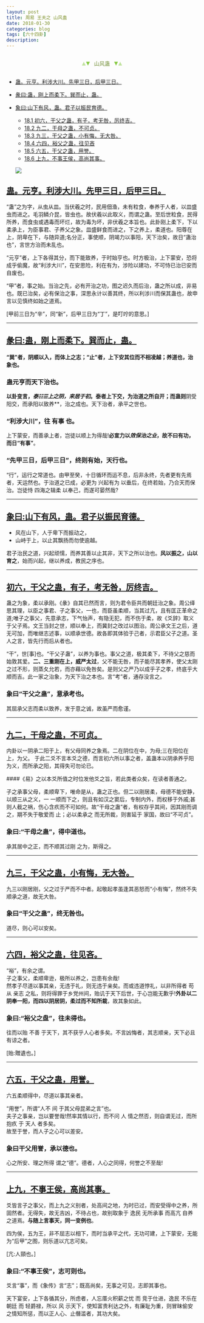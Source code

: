```yaml
---
layout: post
title: 周易 王夫之 山风蛊
date: 2018-01-30
categories: blog
tags: [六十四卦]
description: 
---
```


<span id = "jump"></span>


<section style="margin: 0px auto; text-align: center;">
    <section class="xhr" style="width: 0px; height: 0px; border-left: 5px solid transparent; border-right: 5px solid transparent; border-bottom: 10px solid rgb(135, 201, 67); display: inline-block; opacity: 0.5; border-top-color: rgb(135, 201, 67);"></section>
    <section class="xhr" style="width: 0px; height: 0px; border-left: 5px solid transparent; border-right: 5px solid transparent; border-top: 10px solid rgb(135, 201, 67); display: inline-block; margin-left: -3px; border-bottom-color: rgb(135, 201, 67);"></section>
    <section style="
margin-left: 0.5em;
display: inline-block;">
        <p>
            <span style="color: rgb(118, 146, 60);">山风蛊</span>
        </p>
    </section>
    <section class="xhr" style="margin-left: 0.5em; width: 0px; height: 0px; border-left: 5px solid transparent; border-right: 5px solid transparent; border-top: 10px solid rgb(135, 201, 67); display: inline-block; border-bottom-color: rgb(135, 201, 67);"></section>
    <section class="xhr" style="width: 0px; height: 0px; border-left: 5px solid transparent; border-right: 5px solid transparent; border-bottom: 10px solid rgb(135, 201, 67); display: inline-block; opacity: 0.5; margin-left: -3px; border-top-color: rgb(135, 201, 67);"></section>
</section>

- [蛊。元亨。利涉大川。先甲三日，后甲三日。](#jump先甲三日)
- [彖曰:蛊，刚上而柔下。巽而止，蛊。](#jump刚上而柔下)
- [象曰:山下有风，蛊。君子以振民育德。](#jump山下有风)
  - [18.1 初六，干父之蛊，有子，考无咎，厉终吉。](#jump干父之蛊有子)
  - [18.2 九二，干母之蛊，不可贞。](#jump干母之蛊)
  - [18.3 九三，干父之蛊，小有悔，无大咎。](#jump干父之蛊)
  - [18.4 六四，裕父之蛊，往见吝](#jump裕父之蛊)
  - [18.5 六五，干父之蛊，用誉。](#jump用誉)
  - [18.6 上九，不事王侯，高尚其事。](#jump不事王侯)
  
  ![](http://www.guoyi360.com/uploads/allimg/130424/1-130424095332244.jpg)


<span id = "jump先甲三日"></span>
## [蛊。元亨。利涉大川。先甲三日，后甲三日。](#jump)
“蛊”之为字，从虫从皿。当伏羲之时，民用佃渔，未有粒食，奉养于人者，以皿盛虫而进之。毛羽鳞介昆，皆虫也。故伏羲以此取义，而谓之蛊。至后世粒食，民得所养，而食虫或遇毒而坏烂，故为毒为坏，非伏羲之本旨也。此卦刚上柔下，下以柔承上，为臣事君、子养父之象。皿盛鲜食而进之，下之养上，柔道也。阳尊在上，阴卑在下，与随异道;名分正，事使顺，阴竭力以事阳，天下治矣，故日“蛊治也”，言世方治而未乱也。


“元亨”者，上下各得其分，而下能致养，于时始亨也。时方极治，上下蒙安，恐将成乎偷魔，故“利涉大川”，在安思险，利在有为，涉险以建功，不可恃已治已安而自废也。


“甲”者，事之始。当治之先，必有开治之功，图之迟久而后治，蛊之所以成，非易也。既已治矣，必有保治之事，深思永计以善其终，所以利涉川而保其蛊也，故申言以见慎终如始之道焉。


[甲前三日为“辛”，同“新”，后甲三日为“丁”，是叮咛的意思。]

----

<span id = "jump刚上而柔下"></span>
## [彖曰:蛊，刚上而柔下。巽而止，蛊。](#jump)
#### “巽”者，阴顺以入，而体上之志；“止”者，上下安其位而不相凌越；养道也，治象也。

### 蛊元亨而天下治也。
**以卦变言，*泰☷☰*上之阴，来居于初**。泰者上下交，为治道之所自开；而蛊则**阴受阳交，而承阳以致养**，治之成也。天下治者，承平之世也。

### “利涉大川”，往 有事 也。
上下蒙安，而善承上者，岂徒以顺上为得哉!**必宣力以*效保治之业*，故不曰有功，而日“有事”**。

### “先甲三日，后甲三日”，终则有始，天行也。
“行”，运行之常道也。由甲至癸，十日循环而运不息，后非永终，先者更有先焉者，天运然也。于治道之已成，必更为 兴起有为 以垂后，在终若始，乃合天而保治。岂徒恃 四海之辑柔 以奉己，而遂可晏然哉?

----

<span id = "jump山下有风"></span>
## [象曰:山下有风，蛊。君子以振民育德。](#jump)
- 风在山下，人于卑下而振动之，
- 山峙于上，以止其飘扬而勿使逾越。


君子治民之道，兴起顽懦，而养其善以止其非，天下之所以治也。**风以振之，山以育之**，始而兴起，继以养成，教民之序也。

----

<span id = "jump干父之蛊有子"></span>
## [初六，干父之蛊，有子，考无咎，厉终吉。](#jump)
蛊之为象，柔以承刚。《彖》自其已然而言，则为君令臣共而朝廷治之象。周公绎思其理，以臣之事君、子之事父，一也，而臣虽柔顺，当其过亢，且有匡正革命之道;唯子之事父，先意承志，下气怡声，有隐无犯，而不伤于柔，故《爻辞》取义于父子焉。文王当封之世，顺以奉上，而冀封之改过以图治。周公承文王之后，道无可加，而唯继志述事，以顺承世德。故各即其体验于己者，示君臣父子之道。圣人之言，皆先行而后从者也。


“干”，世[事]也。“干父子蛊”，以养为事也。事父之道，极其柔下，不待父之慈而始敦其爱。**二、三重刚在上，威严太过**，父不能无咎，而子能尽其孝养，使父太刚之过不形，则蒸夂允若，而亦藉以免咎矣。是则父之严乃以成乎子之孝，终底乎大顺而吉。此一家之治象，为天下治之本也。言“考”者，通存没言之。

### 象曰“干父之蛊”，意承考也。
其屈承父志而柔以致养，发于意之诚，故虽严而愈谨。

----

<span id = "jump干母之蛊"></span>
## [九二，干母之蛊，不可贞。](#jump)
内卦以一阴承二阳于上，有父母同养之象焉。二在阴位在中，为母;三在阳位在上，为父。
于此二爻不言本爻之德，而言初六所以事之者，盖蛊本以阴承养乎阳为义，而所承之阳，其得失可勿论已。

####《易》之以本爻所值之时位发他爻之旨，若此类者众矣，在读者善通之。

子之承事父母，柔顺卑下，唯命是从，蛊之正也。但二以刚居柔，母德不能安静，以顺三从之义，一 一顺而下之，则且有如汉之窦后，专制内外，而权移于外戚;甚则人截之祸，伤心含疚而不可如何。故“干母之蛊”者，有权存乎其间，因其刚而调之，期不失于敬爱而 止；必以柔承之 而无所裁，则害延于 家国，故曰“不可贞”。

### 象曰:“干母之蛊”，得中道也。
承其居中之正，而不顺其过刚 之为，斯得之。

----

<span id = "jump干父之蛊"></span>
## [九三，干父之蛊，小有悔，无大咎。](#jump)
九三以刚居刚，父之过于严而不中者。起敬起孝虽逢其恶怒而“小有悔”，然终不失顺承之道，故无大咎。

### 象曰“干父之蛊”，终无咎也。
道尽，则心可以安矣。


----

<span id = "jump裕父之蛊"></span>
## [六四，裕父之蛊，往见吝。](#jump)
“裕”，有余之谓。<br>
子之事父，柔顺卑逊，极所以养之，岂患有余哉!<br>
然孝子尽道以事其亲，无违于礼，则无违于亲矣。而或违道悖礼，以非所得者 苟从 亲志 之私，则将得罪于乡党州间，贻讥于天下后世，于心岂能无歉乎!**外卦以二阴奉一阳，而四以阴居阴，柔过而不知所裁**，故其象如此。

### 象曰:“裕父之盘”，往未得也。
往而以贻 不善 于天下，其不获乎人心者多矣。不言凶悔者，其志顺亲，天下必且有谅之者。


[贻:贈遺也。]

----

<span id = "jump用誉"></span>
## [六五，干父之蛊，用誉。](#jump)
六五柔顺得中，尽道以事其亲者。


“用誉”，所谓“人不 间 于其父母昆弟之言”也。<br>
夫子之事亲，岂以要誉哉!然率其情以行，而不问 人 情之然否，则自谓无过，而所 抱疚 于 天人 者多矣。<br>
故至于誉，而人子之心可以差安。


### 象曰干父用誉，承以德也。
心之所安、理之所得 谓之“德”。德者，人心之同得，何誉之不至哉!

----

<span id = "jump不事王侯"></span>
## [上九，不事王侯，高尚其事。](#jump)
爻皆言子之事父，而上九之义别者，处高间之地，为时已过，而安受得中之养，所固然者。无得失，故无吉凶，不待占也，故别取象于 逸民 无所承事 而高亢 自养之道焉。**与随上言事天，同一变例也**。


四为侯，五为王，非不屈志以相下，而时当承平之代，无功可建，上下蒙安，无能为“后甲”之图，则乐道以亢志可矣。


[亢:人頸也。]

### 象曰:“不事王侯”，志可则也。
爻言“事”，而《象传》言“志”；既高尚矣，无事之可见，志即其事也。


天下宴安，上下各循其分，所虑者，人忘厝火积薪之忧 而 竞于仕进，逸民 不乐在朝廷 而 轻爵禄，所以 风 示天下，使知富贵利达之外，有廉耻为重，则冒昧偷安之情知所惩，而以正人心、止僭滥者，其功大矣。



















